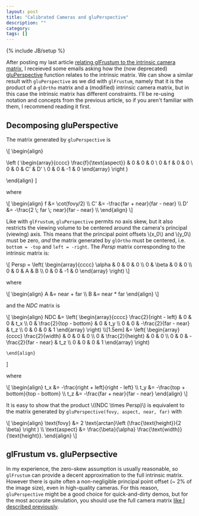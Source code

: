 ```yaml
---
layout: post
title: "Calibrated Cameras and gluPerspective"
description: ""
category: 
tags: []
---
```

{% include JB/setup %}

After posting my last article [relating glFrustum to the intrinsic camera matrix]({{site.baseurl}}/2013/06/03/calibrated_cameras_in_opengl/), I receieved some emails asking how the (now deprecated) [gluPerspective](http://pic.dhe.ibm.com/infocenter/aix/v6r1/index.jsp?topic=%2Fcom.ibm.aix.opengl%2Fdoc%2Fopenglrf%2FgluPerspective.htm) function relates to the intrinsic matrix.  We can show a similar result with `gluPerspective` as we did with `glFrustum`, namely that it is the product of a `glOrtho` matrix and a (modified) intrinsic camera matrix, but in this case the intrinsic matrix has different constraints.  I'll be re-using notation and concepts from the previous article, so if you aren't familiar with them, I recommend reading it first. 

<!--more-->

Decomposing gluPerspective
------------------------

The matrix generated by `gluPerspective` is

<div> \[
\begin{align}

\left (
        \begin{array}{cccc}
        \frac{f}{\text{aspect}} & 0 & 0 & 0 \\
        0 & f & 0 & 0 \\
        0 & 0 & C' & D' \\
        0 & 0 & -1 & 0
        \end{array}
\right )

\end{align}
\]
</div>

where 

<div> \[
\begin{align}
f &= \cot(fovy/2) \\
C' &= -\frac{far + near}{far - near}  \\
D' &= -\frac{2 \; far \; near}{far - near}  \\
\end{align}
\]
</div>

Like with `glFrustum`, `gluPerspective` permits no axis skew, but it also restricts the viewing volume to be centered around the camera's principal (viewing) axis.  This means that the principal point offsets \\(x_0\\) and \\(y_0\\) must be zero, *and* the matrix generated by `glOrtho` must be centered, i.e. `bottom = -top` and `left = -right`.  The *Persp* matrix corresponding to the intrinsic matrix is:

<div>\[ Persp = \left( \begin{array}{cccc} \alpha & 0 & 0 & 0 \\ 0 & \beta & 0 & 0 \\ 0 & 0 & A & B \\ 0 & 0 & -1 & 0 \end{array} \right)  \]</div>

where

<div> \[ \begin{align}
A &= near + far \\
B &= near * far
\end{align} \]
</div>

and the *NDC* matrix is 

<div>\[ \begin{align}
NDC &= \left( \begin{array}{cccc} 
        \frac{2}{right - left} & 0 & 0 & t_x \\ 
        0 & \frac{2}{top - bottom} & 0 & t_y \\ 
        0 & 0 & -\frac{2}{far - near} & t_z \\
        0 & 0 & 0 & 1 
    \end{array} \right) \\[1.5em]
      &= \left( \begin{array}{cccc}
              \frac{2}{width} & 0 & 0 & 0 \\ 
              0 & \frac{2}{height} & 0 & 0 \\
              0 & 0 & -\frac{2}{far - near} & t_z \\
              0 & 0 & 0 & 1 
      \end{array} \right) 

    \end{align}
\]</div>

where

<div> \[ \begin{align}
t_x &= -\frac{right + left}{right - left} \\
t_y &= -\frac{top + bottom}{top - bottom} \\
t_z &= -\frac{far + near}{far - near} 
\end{align} \]
</div>

It is easy to show that the product \\((NDC \times Persp)\\) is equivalent to the matrix generated by `gluPerspective(fovy, aspect, near, far)` with

<div>\[ \begin{align}
\text{fovy} &= 2 \text{arctan}\left (\frac{\text{height}}{2 \beta} \right ) \\
\text{aspect} &= \frac{\beta}{\alpha} \frac{\text{width}}{\text{height}}.
\end{align}
\]
</div>

glFrustum vs. gluPerpsective 
-------------

In my experience, the zero-skew assumption is usually reasonable, so `glFrustum` can provide a decent approximation to the full intrinsic matrix.  However there is quite often a non-negligible principal point offset (~ 2% of the image size), even in high-quality cameras.  For this reason, `gluPerspective` might be a good choice for quick-and-dirty demos, but for the most accurate simulation, you should use the full camera  matrix [like I described previously]({{site.baseurl}}/2013/06/03/calibrated_cameras_in_opengl/).
